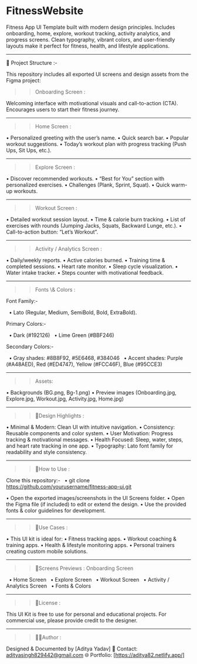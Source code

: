 # FitnessWebsite
Fitness App UI Template built with modern design principles. Includes onboarding, home, explore, workout tracking, activity analytics, and progress screens. Clean typography, vibrant colors, and user-friendly layouts make it perfect for fitness, health, and lifestyle applications.



---

📂 Project Structure :-

This repository includes all exported UI screens and design assets from the Figma project:

>> Onboarding Screen :

Welcoming interface with motivational visuals and call-to-action (CTA).
Encourages users to start their fitness journey.


---


>> Home Screen :

• Personalized greeting with the user’s name.
• Quick search bar.
• Popular workout suggestions.
• Today’s workout plan with progress tracking (Push Ups, Sit Ups, etc.).


---


>> Explore Screen :

• Discover recommended workouts.
• “Best for You” section with personalized exercises.
• Challenges (Plank, Sprint, Squat).
• Quick warm-up workouts.


---


>> Workout Screen :

• Detailed workout session layout.
• Time & calorie burn tracking.
• List of exercises with rounds (Jumping Jacks, Squats, Backward Lunge, etc.).
• Call-to-action button: “Let’s Workout”.


---


>> Activity / Analytics Screen :

• Daily/weekly reports.
• Active calories burned.
• Training time & completed sessions.
• Heart rate monitor.
• Sleep cycle visualization.
• Water intake tracker.
• Steps counter with motivational feedback.


---


>> Fonts \\\& Colors :

Font Family:-

    • Lato (Regular, Medium, SemiBold, Bold, ExtraBold).

Primary Colors:-

    • Dark (#192126)
    • Lime Green (#BBF246)

Secondary Colors:-

    • Gray shades: #8B8F92, #5E6468, #384046
    • Accent shades: Purple (#A48AED), Red (#ED4747), Yellow (#FCC46F), Blue (#95CCE3)


---


>> Assets:

• Backgrounds (BG.png, Bg-1.png)
• Preview images (Onboarding.jpg, Explore.jpg, Workout.jpg, Activity.jpg, Home.jpg)



---



>> 🎨Design Highlights :

• Minimal & Modern: Clean UI with intuitive navigation.
• Consistency: Reusable components and color system.
• User Motivation: Progress tracking & motivational messages.
• Health Focused: Sleep, water, steps, and heart rate tracking in one app.
• Typography: Lato font family for readability and style consistency.


---


>> 🚀How to Use :

Clone this repository:-
    • git clone https://github.com/yourusername/fitness-app-ui.git

• Open the exported images/screenshots in the UI Screens folder.
• Open the Figma file (if included) to edit or extend the design.
• Use the provided fonts & color guidelines for development.


---


>> 📱Use Cases :

• This UI kit is ideal for:
• Fitness tracking apps.
• Workout coaching & training apps.
• Health & lifestyle monitoring apps.
• Personal trainers creating custom mobile solutions.


---


>> 📸Screens Previews :
Onboarding Screen

    • Home Screen
    • Explore Screen
    • Workout Screen
    • Activity / Analytics Screen
    • Fonts & Colors


---


>> 🔑License :

This UI Kit is free to use for personal and educational projects.
For commercial use, please provide credit to the designer.


---


>> 👨‍💻Author :

Designed & Documented by [Aditya Yadav]
📩 Contact: adityasingh829442@gmail.com
🌐 Portfolio: [https://aditya82.netlify.app/]
